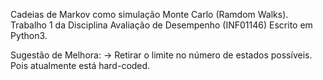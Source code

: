 Cadeias de Markov como simulação Monte Carlo (Ramdom Walks). 
Trabalho 1 da Disciplina Avaliação de Desempenho (INF01146) 
Escrito em Python3.

Sugestão de Melhora:
-> Retirar o limite no número de estados possíveis. Pois atualmente está hard-coded.
